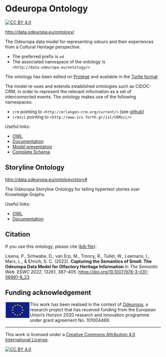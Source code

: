 # Odeuropa Ontology

 [![CC BY 4.0][cc-by-shield]][cc-by]

http://data.odeuropa.eu/ontology/

The Odeuropa data model for representing odours and their experiences from a Cultural Heritage perspective.

* The preferred prefix is ```od```
* The associated namespace of the ontology is ```<http://data.odeuropa.eu/ontology/>```

The ontology has been edited on [Protégé](http://protege.stanford.edu/) and available in the [Turtle format](https://www.w3.org/TR/turtle/)

The model re-uses and extends established ontologies such as CIDOC-CRM, in order to represent the relevant information as a set of interconnected events.
The ontology makes use of the following namespaces:

* ```crm``` pointing to ```<http://erlangen-crm.org/current/>``` (see [github](https://github.com/erlangen-crm/ecrm))
* ```crmsci``` pointing to ```<http://www.ics.forth.gr/isl/CRMsci/>```

Useful links:

* [OWL](./odeuropa-ontology.owl)
* [Documentation](http://data.odeuropa.eu/ontology/)
* [Model presentation](https://docs.google.com/presentation/d/1BNAscfV7JodhNAo-zgc7qkQQgUMSESdnE8EAxJuUO5I)
* [Complete Schema](https://docs.google.com/presentation/d/1vDzgM4i7AZScEmRpB_CVK60TtYv4qp333MlZVGAAp3Q)

## Storyline Ontology

http://data.odeuropa.eu/ontology/story#

The Odeuropa Storyline Ontology for telling hypertext stories over Knowledge Graphs.

Useful links:

* [OWL](./story-ontology.owl)
* [Documentation](http://data.odeuropa.eu/ontology/story)

## Citation

If you use this ontology, please cite ([bib file](http://pasqlisena.github.io/publication/lisena2022odeuropa_model.bib)):

Lisena, P., Schwabe, D., van Erp, M., Troncy, R., Tullet, W., Leemans, I., Marx, L., & Ehrich, S. C. (2022).
**Capturing the Semantics of Smell: The Odeuropa Data Model for Olfactory Heritage Information**
In *The Semantic Web. ESWC 2022*, 13261, 387–405. https://doi.org/10.1007/978-3-031-06981-9_23

## Funding acknowledgement

<img src="https://github.com/Odeuropa/.github/blob/main/profile/eu-logo.png?raw=true" width="80" height="54" align="left" alt="EU logo" />

This work has been realised in the context of [Odeuropa](https://odeuropa.eu/), a research project that has received funding from the European Union’s Horizon 2020 research and innovation programme under grant agreement No. 101004469.

----------

This work is licensed under a
[Creative Commons Attribution 4.0 International License][cc-by].

[![CC BY 4.0][cc-by-image]][cc-by]

[cc-by]: http://creativecommons.org/licenses/by/4.0/
[cc-by-image]: https://i.creativecommons.org/l/by/4.0/88x31.png
[cc-by-shield]: https://img.shields.io/badge/License-CC%20BY%204.0-lightgrey.svg
